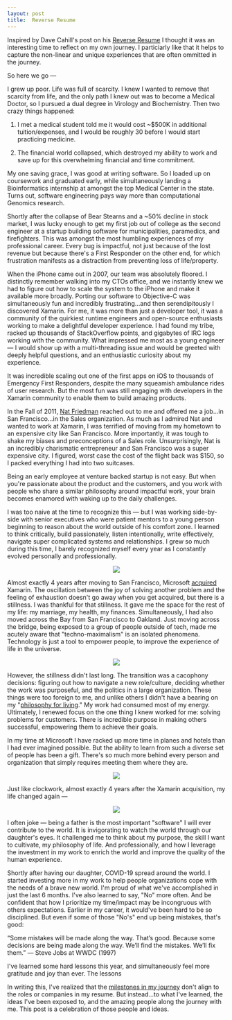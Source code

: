 ```yaml
---
layout: post
title:  Reverse Resume
---
```


Inspired by Dave Cahill's post on his [Reverse Resume]( https://medium.com/not-a-straight-line/a-reverse-resume-89b0fbe07cb7) I thought it was an interesting time to reflect on my own journey. I particiarly like that it helps to capture the non-linear and unique experiences that are often ommitted in the journey. 

So here we go —

I grew up poor. Life was full of scarcity. I knew I wanted to remove that scarcity from life, and the only path I knew out was to become a Medical Doctor, so I pursued a dual degree in Virology and Biochemistry. Then two crazy things happened: 

1. I met a medical student told me it would cost ~$500K in additional tuition/expenses, and I would be roughly 30 before I would start practicing medicine.

2. The financial world collapsed, which destroyed my ability to work and save up for this overwhelming financial and time commitment. 

My one saving grace, I was good at writing software. So I loaded up on coursework and graduated early, while simultaneously landing a Bioinformatics internship at amongst the top Medical Center in the state. Turns out, software engineering pays way more than computational Genomics research.

Shortly after the collapse of Bear Stearns and a ~50% decline in stock market, I was lucky enough to get my first job out of college as the second engineer at a startup building software for municipalities, paramedics, and firefighters. This was amongst the most humbling experiences of my professional career. Every bug is impactful, not just because of the lost revenue but because there's a First Responder on the other end, for which frustration manifests as a distraction from preventing loss of life/property.

When the iPhone came out in 2007, our team was absolutely floored. I distinctly remember walking into my CTOs office, and we instantly knew we had to figure out how to scale the system to the iPhone and make it available more broadly. Porting our software to Objective-C was simultaneously fun and incredibly frustrating...and then serendipitously I discovered Xamarin. For me, it was more than just a developer tool, it was a community of the quirkiest runtime engineers and open-source enthusiasts working to make a delightful developer experience. I had found my tribe, racked up thousands of StackOverflow points, and gigabytes of IRC logs working with the community. What impressed me most as a young engineer — I would show up with a multi-threading issue and would be greeted with deeply helpful questions, and an enthusiastic curiosity about my experience.

It was incredible scaling out one of the first apps on iOS to thousands of Emergency First Responders, despite the many squeamish ambulance rides of user research. But the most fun was still engaging with developers in the Xamarin community to enable them to build amazing products. 

In the Fall of 2011, [Nat Friedman](https://en.wikipedia.org/wiki/Nat_Friedman) reached out to me and offered me a job...in San Francisco...in the Sales organization. As much as I admired Nat and wanted to work at Xamarin, I was terrified of moving from my hometown to an expensive city like San Francisco. More importantly, it was tough to shake my biases and preconceptions of a Sales role. Unsurprisingly, Nat is an incredibly charismatic entrepreneur and San Francisco was a super expensive city. I figured, worst case the cost of the flight back was $150, so I packed everything I had into two suitcases.

Being an early employee at venture backed startup is not easy. But when you're passionate about the product and the customers, and you work with people who share a similar philosophy around impactful work, your brain becomes enamored with waking up to the daily challenges.

I was too naive at the time to recognize this — but I was working side-by-side with senior executives who were patient mentors to a young person beginning to reason about the world outside of his comfort zone. I learned to think critically, build passionately, listen intentionally, write effectively, navigate super complicated systems and relationships. I grew so much during this time, I barely recognized myself every year as I constantly evolved personally and professionally. 

<p align="center">
<img src="{{ "assets/images/2020-08-27-xamarin.png" | relative_url }}"/>
</p>


Almost exactly 4 years after moving to San Francisco, Microsoft [acquired](https://news.ycombinator.com/item?id=11169215) Xamarin. The oscillation between the joy of solving another problem and the feeling of exhaustion doesn't go away when you get acquired, but there is a stillness. I was thankful for that stillness. It gave me the space for the rest of my life: my marriage, my health, my finances. Simultaneously, I had also moved across the Bay from San Francisco to Oakland. Just moving across the bridge, being exposed to a group of people outside of tech, made me acutely aware that "techno-maximalism" is an isolated phenomena. Technology is just a tool to empower people, to improve the experience of life in the universe.

<p align="center">
<img src="{{ "assets/images/2020-08-27-stillness.jpg" | relative_url }}"/>
</p>


However, the stillness didn't last long. The transition was a cacophony decisions: figuring out how to navigate a new role/culture, deciding whether the work was purposeful, and the politics in a large organization. These things were too foreign to me, and unlike others I didn't have a bearing on my "[philosophy for living](https://www.goodreads.com/book/show/5617966-a-guide-to-the-good-life)." My work had consumed most of my energy. Ultimately, I renewed focus on the one thing I knew worked for me: solving problems for customers. There is incredible purpose in making others successful, empowering them to achieve their goals. 

In my time at Microsoft I have racked up more time in planes and hotels than I had ever imagined possible. But the ability to learn from such a diverse set of people has been a gift. There's so much more behind every person and organization that simply requires meeting them where they are. 


<p align="center">
<img src="{{ "assets/images/2020-08-27-msft.jpg" | relative_url }}"/>
</p>

Just like clockwork, almost exactly 4 years after the Xamarin acquisition, my life changed again — 

<p align="center">
<img src="{{ "assets/images/2020-08-27-fatherhood.jpg" | relative_url }}"/>
</p>

I often joke — being a father is the most important "software" I will ever contribute to the world. It is invigorating to watch the world through our daughter's eyes. It challenged me to think about my purpose, the skill I want to cultivate, my philosophy of life. And professionally, and how I leverage the investment in my work to enrich the world and improve the quality of the human experience.

Shortly after having our daughter, COVID-19 spread around the world. I started investing more in my work to help people organizations cope with the needs of a brave new world. I'm proud of what we've accomplished in just the last 6 months. I've also learned to say, "No" more often. And be confident that how I prioritize my time/impact may be incongruous with others expectations. Earlier in my career, it would've been hard to be so disciplined. But even if some of those "No's" end up being mistakes, that's good: 

“Some mistakes will be made along the way. That’s good. Because some decisions are being made along the way. We’ll find the mistakes. We’ll fix them.”
— Steve Jobs at WWDC (1997)

I've learned some hard lessons this year, and simultaneously feel more gratitude and joy than ever. The lessons

In writing this, I've realized that the [milestones in my journey](https://sive.rs/mny) don't align to the roles or companies in my resume. But instead...to what I've learned, the ideas I've been exposed to, and the amazing people along the journey with me. This post is a celebration of those people and ideas.